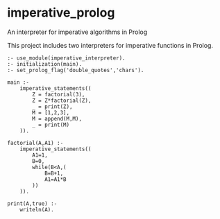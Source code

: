 # imperative_prolog
An interpreter for imperative algorithms in Prolog

This project includes two interpreters for imperative functions in Prolog.

```
:- use_module(imperative_interpreter).
:- initialization(main).
:- set_prolog_flag('double_quotes','chars').

main :-
	imperative_statements((
		Z = factorial(3),
		Z = Z*factorial(Z),
		_ = print(Z),
		M = [1,2,3],
		M = append(M,M),
		_ = print(M)
	)).

factorial(A,A1) :-
	imperative_statements((
		A1=1,
		B=0,
		while(B<A,(
			B=B+1,
			A1=A1*B
		))
	)).

print(A,true) :-
	writeln(A).
```
